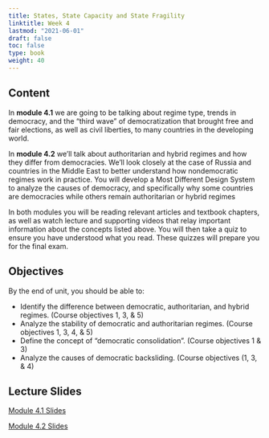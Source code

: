 ```yaml
---
title: States, State Capacity and State Fragility
linktitle: Week 4
lastmod: "2021-06-01"
draft: false  
toc: false  
type: book  
weight: 40
---
```


## Content

In **module 4.1** we are going to be talking about regime type, trends in democracy, and the “third wave” of democratization that brought free and fair elections, as well as civil liberties, to many countries in the developing world.

In **module 4.2** we’ll talk about authoritarian and hybrid regimes and how they differ from democracies. We’ll look closely at the case of Russia and countries in the Middle East to better understand how nondemocratic regimes work in practice.  You will develop a Most Different Design System to analyze the causes of democracy, and specifically why some countries are democracies while others remain authoritarian or hybrid regimes

In both modules you will be reading relevant articles and textbook chapters, as well as watch lecture and supporting videos that relay important information about the concepts listed above. You will then take a quiz to ensure you have understood what you read. These quizzes will prepare you for the final exam. 

## Objectives

By the end of unit, you should be able to:

- Identify the difference between democratic, authoritarian, and hybrid regimes. (Course objectives 1, 3, & 5)
- Analyze the stability of democratic and authoritarian regimes. (Course objectives 1, 3, 4, & 5)
- Define the concept of “democratic consolidation”. (Course objectives 1 & 3)
- Analyze the causes of democratic backsliding. (Course objectives (1, 3, & 4)



## Lecture Slides

<a href="https://www.emmanuelteitelbaum.com/slides/psc1001_4.1/#/" target="_blank" rel="noopener" title="Slides">Module 4.1 Slides</a>

<a href="https://www.emmanuelteitelbaum.com/slides/psc1001_4.2/#/" target="_blank" rel="noopener" title="Slides">Module 4.2 Slides</a>
